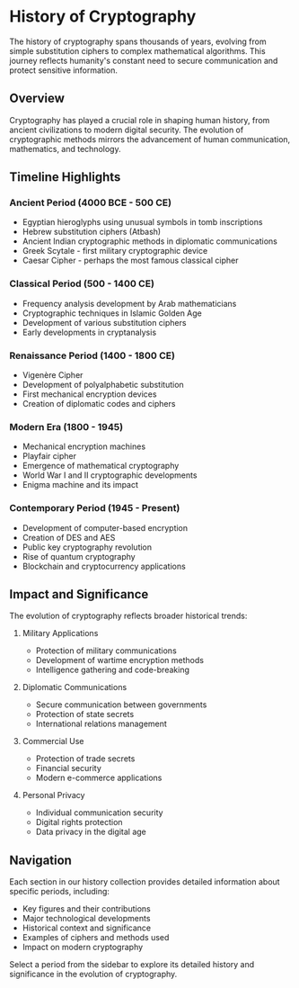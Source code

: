# History of Cryptography

The history of cryptography spans thousands of years, evolving from simple substitution ciphers to complex mathematical algorithms. This journey reflects humanity's constant need to secure communication and protect sensitive information.

## Overview

Cryptography has played a crucial role in shaping human history, from ancient civilizations to modern digital security. The evolution of cryptographic methods mirrors the advancement of human communication, mathematics, and technology.

## Timeline Highlights

### Ancient Period (4000 BCE - 500 CE)
- Egyptian hieroglyphs using unusual symbols in tomb inscriptions
- Hebrew substitution ciphers (Atbash)
- Ancient Indian cryptographic methods in diplomatic communications
- Greek Scytale - first military cryptographic device
- Caesar Cipher - perhaps the most famous classical cipher

### Classical Period (500 - 1400 CE)
- Frequency analysis development by Arab mathematicians
- Cryptographic techniques in Islamic Golden Age
- Development of various substitution ciphers
- Early developments in cryptanalysis

### Renaissance Period (1400 - 1800 CE)
- Vigenère Cipher
- Development of polyalphabetic substitution
- First mechanical encryption devices
- Creation of diplomatic codes and ciphers

### Modern Era (1800 - 1945)
- Mechanical encryption machines
- Playfair cipher
- Emergence of mathematical cryptography
- World War I and II cryptographic developments
- Enigma machine and its impact

### Contemporary Period (1945 - Present)
- Development of computer-based encryption
- Creation of DES and AES
- Public key cryptography revolution
- Rise of quantum cryptography
- Blockchain and cryptocurrency applications

## Impact and Significance

The evolution of cryptography reflects broader historical trends:

1. Military Applications
   - Protection of military communications
   - Development of wartime encryption methods
   - Intelligence gathering and code-breaking

2. Diplomatic Communications
   - Secure communication between governments
   - Protection of state secrets
   - International relations management

3. Commercial Use
   - Protection of trade secrets
   - Financial security
   - Modern e-commerce applications

4. Personal Privacy
   - Individual communication security
   - Digital rights protection
   - Data privacy in the digital age

## Navigation

Each section in our history collection provides detailed information about specific periods, including:
- Key figures and their contributions
- Major technological developments
- Historical context and significance
- Examples of ciphers and methods used
- Impact on modern cryptography

Select a period from the sidebar to explore its detailed history and significance in the evolution of cryptography.